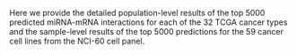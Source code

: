Here we provide the detailed population-level results of the top 5000 predicted miRNA-mRNA interactions for each of the 32 TCGA cancer types and the sample-level results of the top 5000 predictions for the 59 cancer cell lines from the NCI-60 cell panel.
